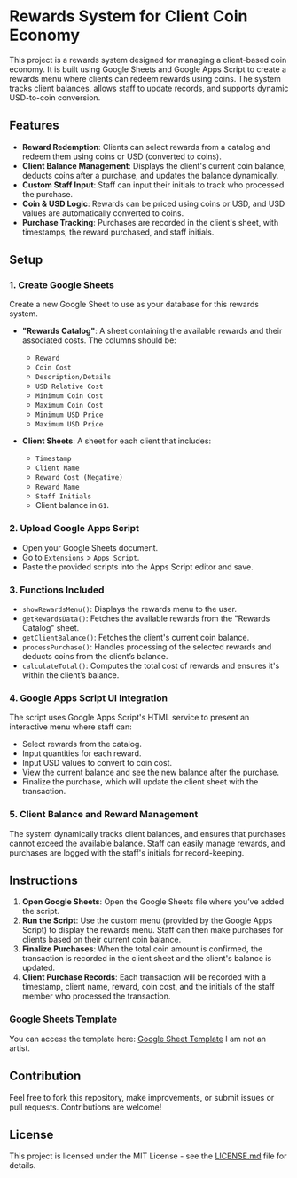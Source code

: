 # Rewards System for Client Coin Economy

This project is a rewards system designed for managing a client-based coin economy. It is built using Google Sheets and Google Apps Script to create a rewards menu where clients can redeem rewards using coins. The system tracks client balances, allows staff to update records, and supports dynamic USD-to-coin conversion.

## Features
- **Reward Redemption**: Clients can select rewards from a catalog and redeem them using coins or USD (converted to coins).
- **Client Balance Management**: Displays the client's current coin balance, deducts coins after a purchase, and updates the balance dynamically.
- **Custom Staff Input**: Staff can input their initials to track who processed the purchase.
- **Coin & USD Logic**: Rewards can be priced using coins or USD, and USD values are automatically converted to coins.
- **Purchase Tracking**: Purchases are recorded in the client's sheet, with timestamps, the reward purchased, and staff initials.

## Setup

### 1. Create Google Sheets
Create a new Google Sheet to use as your database for this rewards system.

- **"Rewards Catalog"**: A sheet containing the available rewards and their associated costs. The columns should be:
  - `Reward`
  - `Coin Cost`
  - `Description/Details`
  - `USD Relative Cost`
  - `Minimum Coin Cost`
  - `Maximum Coin Cost`
  - `Minimum USD Price`
  - `Maximum USD Price`

- **Client Sheets**: A sheet for each client that includes:
  - `Timestamp`
  - `Client Name`
  - `Reward Cost (Negative)`
  - `Reward Name`
  - `Staff Initials`
  - Client balance in `G1`.

### 2. Upload Google Apps Script
- Open your Google Sheets document.
- Go to `Extensions` > `Apps Script`.
- Paste the provided scripts into the Apps Script editor and save.

### 3. Functions Included
- `showRewardsMenu()`: Displays the rewards menu to the user.
- `getRewardsData()`: Fetches the available rewards from the "Rewards Catalog" sheet.
- `getClientBalance()`: Fetches the client's current coin balance.
- `processPurchase()`: Handles processing of the selected rewards and deducts coins from the client’s balance.
- `calculateTotal()`: Computes the total cost of rewards and ensures it's within the client’s balance.

### 4. Google Apps Script UI Integration
The script uses Google Apps Script's HTML service to present an interactive menu where staff can:
- Select rewards from the catalog.
- Input quantities for each reward.
- Input USD values to convert to coin cost.
- View the current balance and see the new balance after the purchase.
- Finalize the purchase, which will update the client sheet with the transaction.

### 5. Client Balance and Reward Management
The system dynamically tracks client balances, and ensures that purchases cannot exceed the available balance. Staff can easily manage rewards, and purchases are logged with the staff's initials for record-keeping.

## Instructions

1. **Open Google Sheets**: Open the Google Sheets file where you’ve added the script.
2. **Run the Script**: Use the custom menu (provided by the Google Apps Script) to display the rewards menu. Staff can then make purchases for clients based on their current coin balance.
3. **Finalize Purchases**: When the total coin amount is confirmed, the transaction is recorded in the client sheet and the client's balance is updated.
4. **Client Purchase Records**: Each transaction will be recorded with a timestamp, client name, reward, coin cost, and the initials of the staff member who processed the transaction.

### Google Sheets Template
You can access the template here: [Google Sheet Template](https://docs.google.com/spreadsheets/d/1uK7HA4TsESonbKKUdK9-uoiIxYQqsX-XRyAalS6KsVU/edit?usp=sharing)
I am not an artist.

## Contribution

Feel free to fork this repository, make improvements, or submit issues or pull requests. Contributions are welcome!

## License

This project is licensed under the MIT License - see the [LICENSE.md](LICENSE.md) file for details.
